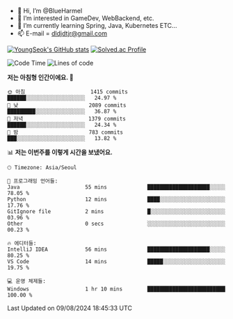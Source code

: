 - 👋 Hi, I’m @BlueHarmel
- 👀 I’m interested in GameDev, WebBackend, etc.
- 🌱 I’m currently learning Spring, Java, Kubernetes ETC...
- 📫 E-mail = dldjdtjr@gmail.com

[![YoungSeok's GitHub stats](https://github-readme-stats.vercel.app/api?username=BlueHarmel&show_icons=true&theme=transparent)](https://github.com/anuraghazra/github-readme-stats)
[![Solved.ac Profile](http://mazassumnida.wtf/api/v2/generate_badge?boj=dldjdtjr)](https://solved.ac/dldjdtjr/)

<!--START_SECTION:waka-->
![Code Time](http://img.shields.io/badge/Code%20Time-655%20hrs%2035%20mins-blue)
![Lines of code](https://img.shields.io/badge/%EC%A0%80%EB%8A%94%20%EC%97%AC%ED%83%9C%EA%B9%8C%EC%A7%80%20-46.4%20million%20%EC%A4%84%EC%9D%98%20%EC%BD%94%EB%93%9C%EB%A5%BC%20%EC%9E%91%EC%84%B1%ED%96%88%EC%96%B4%EC%9A%94.-blue)

**저는 아침형 인간이에요. 🐤** 

```text
🌞 아침                     1415 commits        ██████░░░░░░░░░░░░░░░░░░░   24.97 % 
🌆 낮　                     2089 commits        █████████░░░░░░░░░░░░░░░░   36.87 % 
🌃 저녁                     1379 commits        ██████░░░░░░░░░░░░░░░░░░░   24.34 % 
🌙 밤　                     783 commits         ███░░░░░░░░░░░░░░░░░░░░░░   13.82 % 
```


📊 **저는 이번주를 이렇게 시간을 보냈어요.** 

```text
🕑︎ Timezone: Asia/Seoul

💬 프로그래밍 언어들: 
Java                     55 mins             ████████████████████░░░░░   78.05 % 
Python                   12 mins             ████░░░░░░░░░░░░░░░░░░░░░   17.76 % 
GitIgnore file           2 mins              █░░░░░░░░░░░░░░░░░░░░░░░░   03.96 % 
Other                    0 secs              ░░░░░░░░░░░░░░░░░░░░░░░░░   00.23 % 

🔥 에디터들: 
IntelliJ IDEA            56 mins             ████████████████████░░░░░   80.25 % 
VS Code                  14 mins             █████░░░░░░░░░░░░░░░░░░░░   19.75 % 

💻 운영 체제들: 
Windows                  1 hr 10 mins        █████████████████████████   100.00 % 
```


 Last Updated on 09/08/2024 18:45:33 UTC
<!--END_SECTION:waka-->
<!---
BlueHarmel/BlueHarmel is a ✨ special ✨ repository because its `README.md` (this file) appears on your GitHub profile.
You can click the Preview link to take a look at your changes.
--->

